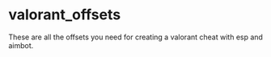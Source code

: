 # valorant_offsets

These are all the offsets you need for creating a valorant cheat with esp and aimbot.
